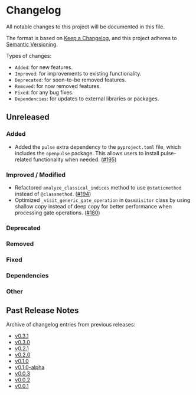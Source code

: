 # Changelog

All notable changes to this project will be documented in this file.

The format is based on [Keep a Changelog](https://keepachangelog.com/en/1.1.0/), and this project adheres to [Semantic Versioning](https://semver.org/spec/v2.0.0.html).

Types of changes:
- `Added`: for new features.
- `Improved`: for improvements to existing functionality.
- `Deprecated`: for soon-to-be removed features.
- `Removed`: for now removed features.
- `Fixed`: for any bug fixes.
- `Dependencies`: for updates to external libraries or packages.

## Unreleased

### Added
- Added the `pulse` extra dependency to the `pyproject.toml` file, which includes the `openpulse` package. This allows users to install pulse-related functionality when needed. ([#195](https://github.com/qBraid/pyqasm/pull/195))

### Improved / Modified

- Refactored `analyze_classical_indices` method to use `@staticmethod` instead of `@classmethod`. ([#194](https://github.com/qBraid/pyqasm/pull/194))
- Optimized `_visit_generic_gate_operation` in `QasmVisitor` class by using shallow copy instead of deep copy for better performance when processing gate operations. ([#180](https://github.com/qBraid/pyqasm/pull/180))

### Deprecated

### Removed

### Fixed

### Dependencies

### Other

## Past Release Notes

Archive of changelog entries from previous releases:

- [v0.3.1](https://github.com/qBraid/pyqasm/releases/tag/v0.3.1)
- [v0.3.0](https://github.com/qBraid/pyqasm/releases/tag/v0.3.0)
- [v0.2.1](https://github.com/qBraid/pyqasm/releases/tag/v0.2.1)
- [v0.2.0](https://github.com/qBraid/pyqasm/releases/tag/v0.2.0)
- [v0.1.0](https://github.com/qBraid/pyqasm/releases/tag/v0.1.0)
- [v0.1.0-alpha](https://github.com/qBraid/pyqasm/releases/tag/v0.1.0-alpha)
- [v0.0.3](https://github.com/qBraid/pyqasm/releases/tag/v0.0.3)
- [v0.0.2](https://github.com/qBraid/pyqasm/releases/tag/v0.0.2)
- [v0.0.1](https://github.com/qBraid/pyqasm/releases/tag/v0.0.1)
